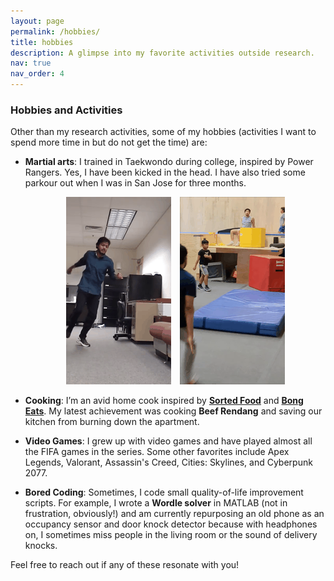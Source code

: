 ```yaml
---
layout: page
permalink: /hobbies/
title: hobbies
description: A glimpse into my favorite activities outside research.
nav: true
nav_order: 4
---
```


### Hobbies and Activities

Other than my research activities, some of my hobbies (activities I want to spend more time in but do not get the time) are:

- **Martial arts**: I trained in Taekwondo during college, inspired by Power Rangers. Yes, I have been kicked in the head. I have also tried some parkour out when I was in San Jose for three months.

   <div style="text-align: center;">
    <img src="../assets/img/output2.gif" alt="Taekwondo Kicking" style="margin-right: 10px;"/>
    <img src="../assets/img/output1.gif" alt="Parkour Front Flip"/>
  </div>

- **Cooking**: I’m an avid home cook inspired by **[Sorted Food](https://www.youtube.com/user/sortedfood)** and **[Bong Eats](https://www.youtube.com/@BongEats)**. My latest achievement was cooking **Beef Rendang** and saving our kitchen from burning down the apartment.

- **Video Games**: I grew up with video games and have played almost all the FIFA games in the series. Some other favorites include Apex Legends, Valorant, Assassin's Creed, Cities: Skylines, and Cyberpunk 2077.  

- **Bored Coding**: Sometimes, I code small quality-of-life improvement scripts. For example, I wrote a **Wordle solver** in MATLAB (not in frustration, obviously!) and am currently repurposing an old phone as an occupancy sensor and door knock detector because with headphones on, I sometimes miss people in the living room or the sound of delivery knocks.

Feel free to reach out if any of these resonate with you!
